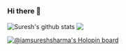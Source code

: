 ### Hi there 👋

<!--
**iamsureshsharma/iamsureshsharma** is a ✨ _special_ ✨ repository because its `README.md` (this file) appears on your GitHub profile.

Here are some ideas to get you started:

- 🔭 I’m currently working on ...
- 🌱 I’m currently learning ...
- 👯 I’m looking to collaborate on ...
- 🤔 I’m looking for help with ...
- 💬 Ask me about ...
- 📫 How to reach me: ...
- 😄 Pronouns: ...
- ⚡ Fun fact: ...
-->

  <img align="center" src="https://github-readme-stats.anuraghazra1.vercel.app/api?username=iamsureshsharma&count_private=true&show_icons=true&include_all_commits=true&theme=radical" alt="Suresh's github stats" />

 <img align="center" src="https://github-readme-stats.anuraghazra1.vercel.app/api/top-langs/?username=iamsureshsharma&count_private=true&layout=compact&theme=radical" />
 
 [![@iamsureshsharma's Holopin board](https://holopin.me/@iamsureshsharma)](https://holopin.io/@iamsureshsharma)
